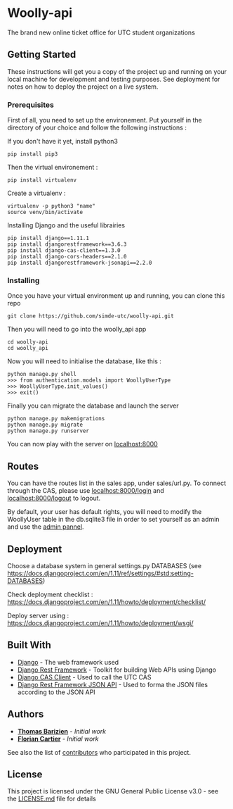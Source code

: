 # Woolly-api

The brand new online ticket office for UTC student organizations

## Getting Started

These instructions will get you a copy of the project up and running on your local machine for development and testing purposes. See deployment for notes on how to deploy the project on a live system.

### Prerequisites

First of all, you need to set up the environement. Put yourself in the directory of your choice and follow the following instructions : 

If you don't have it yet, install python3
```
pip install pip3
```
Then the virtual environement :
```
pip install virtualenv
```
Create a virtualenv :
```
virtualenv -p python3 "name"
source venv/bin/activate
```
Installing Django and the useful librairies
```
pip install django==1.11.1
pip install djangorestframework==3.6.3
pip install django-cas-client==1.3.0
pip install django-cors-headers==2.1.0
pip install djangorestframework-jsonapi==2.2.0
```

### Installing

Once you have your virtual environment up and running, you can clone this repo

```
git clone https://github.com/simde-utc/woolly-api.git
```

Then you will need to go into the woolly_api app

```
cd woolly-api
cd woolly_api
```

Now you will need to initialise the database, like this :

```
python manage.py shell
>>> from authentication.models import WoollyUserType
>>> WoollyUserType.init_values()
>>> exit()
```

Finally you can migrate the database and launch the server

```
python manage.py makemigrations
python manage.py migrate
python manage.py runserver
```

You can now play with the server on [localhost:8000](http://localhost:8000)

## Routes

You can have the routes list in the sales app, under sales/url.py.
To connect through the CAS, please use [localhost:8000/login](http://localhost:8000/login) and [localhost:8000/logout](http://localhost:8000/logout) to logout.

By default, your user has default rights, you will need to modify the WoollyUser table in the db.sqlite3 file in order to set yourself as an admin and use the [admin pannel](http://localhost:8000/admin).


## Deployment

Choose a database system in general settings.py DATABASES (see https://docs.djangoproject.com/en/1.11/ref/settings/#std:setting-DATABASES)

Check deployment checklist : https://docs.djangoproject.com/en/1.11/howto/deployment/checklist/

Deploy server using : https://docs.djangoproject.com/en/1.11/howto/deployment/wsgi/

## Built With

* [Django](https://www.djangoproject.com) - The web framework used
* [Django Rest Framework](http://www.django-rest-framework.org) - Toolkit for building Web APIs using Django
* [Django CAS Client](https://pypi.python.org/pypi/django-cas-client/) - Used to call the UTC CAS
* [Django Rest Framework JSON API](https://github.com/django-json-api/django-rest-framework-json-api) - Used to forma the JSON files according to the JSON API


## Authors

* **[Thomas Barizien](https://github.com/tbarizien)** - *Initial work*
* **[Florian Cartier](https://github.com/FCartier)** - *Initial work*

See also the list of [contributors](https://github.com/simde-utc/woolly-api/graphs/contributors) who participated in this project.

## License

This project is licensed under the GNU General Public License v3.0 - see the [LICENSE.md](LICENSE.md) file for details

